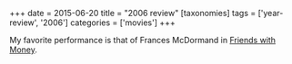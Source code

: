 +++
date = 2015-06-20
title = "2006 review"
[taxonomies]
tags = ['year-review', '2006']
categories = ['movies']
+++

My favorite performance is that of Frances McDormand in [Friends with
Money].

  [Friends with Money]: http://tshepang.net/friends-with-money

